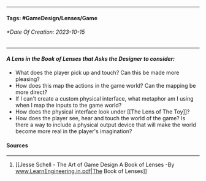 __________________________________________________________________________
#### **Tags:** #GameDesign/Lenses/Game
###### *Date Of Creation: 2023-10-15
__________________________________________________________________________

#### ***A Lens in the Book of Lenses that Asks the Designer to consider:***
- What does the player pick up and touch? Can this be made more pleasing?
- How does this map the actions in the game world? Can the mapping be more direct?
- If I can't create a custom physical interface, what metaphor am I using when I map the inputs to the game world?
- How does the physical interface look under [[The Lens of The Toy]]?
- How does the player see, hear and touch the world of the game? Is there a way to include a physical output device that will make the world become more real in the player's imagination?
#### Sources
__________________________________________________________________________
1. [[Jesse Schell - The Art of Game Design A Book of Lenses -By www.LearnEngineering.in.pdf|The Book of Lenses]]